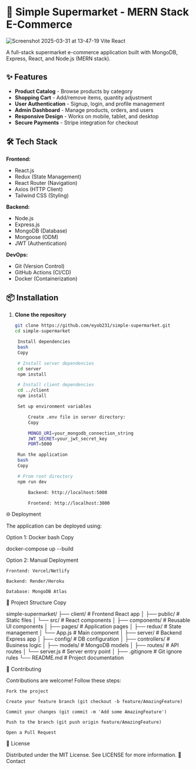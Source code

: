# 🛒 Simple Supermarket - MERN Stack E-Commerce

![Screenshot 2025-03-31 at 13-47-19 Vite React](https://github.com/user-attachments/assets/9543ece5-d657-4027-a358-8793992fcff3)


A full-stack supermarket e-commerce application built with MongoDB, Express, React, and Node.js (MERN stack).

## ✨ Features

- **Product Catalog** - Browse products by category
- **Shopping Cart** - Add/remove items, quantity adjustment
- **User Authentication** - Signup, login, and profile management
- **Admin Dashboard** - Manage products, orders, and users
- **Responsive Design** - Works on mobile, tablet, and desktop
- **Secure Payments** - Stripe integration for checkout



## 🛠️ Tech Stack

**Frontend:**
- React.js
- Redux (State Management)
- React Router (Navigation)
- Axios (HTTP Client)
- Tailwind CSS (Styling)

**Backend:**
- Node.js
- Express.js
- MongoDB (Database)
- Mongoose (ODM)
- JWT (Authentication)

**DevOps:**
- Git (Version Control)
- GitHub Actions (CI/CD)
- Docker (Containerization)

## 📦 Installation

1. **Clone the repository**
   ```bash
   git clone https://github.com/eyob231/simple-supermarket.git
   cd simple-supermarket

    Install dependencies
    bash
    Copy

    # Install server dependencies
    cd server
    npm install

    # Install client dependencies
    cd ../client
    npm install

    Set up environment variables

        Create .env file in server directory:
        Copy

        MONGO_URI=your_mongodb_connection_string
        JWT_SECRET=your_jwt_secret_key
        PORT=5000

    Run the application
    bash
    Copy

    # From root directory
    npm run dev

        Backend: http://localhost:5000

        Frontend: http://localhost:3000

🌐 Deployment

The application can be deployed using:

Option 1: Docker
bash
Copy

docker-compose up --build

Option 2: Manual Deployment

    Frontend: Vercel/Netlify

    Backend: Render/Heroku

    Database: MongoDB Atlas

📂 Project Structure
Copy

simple-supermarket/
├── client/               # Frontend React app
│   ├── public/          # Static files
│   └── src/             # React components
│       ├── components/   # Reusable UI components
│       ├── pages/        # Application pages
│       ├── redux/        # State management
│       └── App.js        # Main component
│
├── server/              # Backend Express app
│   ├── config/          # DB configuration
│   ├── controllers/     # Business logic
│   ├── models/          # MongoDB models
│   ├── routes/          # API routes
│   └── server.js        # Server entry point
│
├── .gitignore           # Git ignore rules
└── README.md            # Project documentation

🤝 Contributing

Contributions are welcome! Follow these steps:

    Fork the project

    Create your feature branch (git checkout -b feature/AmazingFeature)

    Commit your changes (git commit -m 'Add some AmazingFeature')

    Push to the branch (git push origin feature/AmazingFeature)

    Open a Pull Request

📜 License

Distributed under the MIT License. See LICENSE for more information.
📧 Contact
